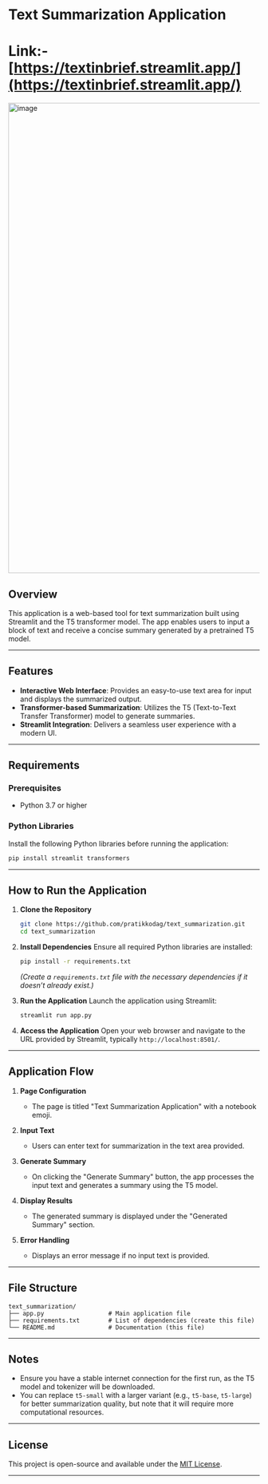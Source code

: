 # Text Summarization Application
# Link:-[https://textinbrief.streamlit.app/](https://textinbrief.streamlit.app/)
<img width="943" alt="image" src="https://github.com/user-attachments/assets/31b72f96-a36f-4a6d-9b97-f8b646b9466a" />

## Overview
This application is a web-based tool for text summarization built using Streamlit and the T5 transformer model. The app enables users to input a block of text and receive a concise summary generated by a pretrained T5 model.

---

## Features
- **Interactive Web Interface**: Provides an easy-to-use text area for input and displays the summarized output.
- **Transformer-based Summarization**: Utilizes the T5 (Text-to-Text Transfer Transformer) model to generate summaries.
- **Streamlit Integration**: Delivers a seamless user experience with a modern UI.

---

## Requirements

### Prerequisites
- Python 3.7 or higher

### Python Libraries
Install the following Python libraries before running the application:
```bash
pip install streamlit transformers
```

---

## How to Run the Application

1. **Clone the Repository**
   ```bash
   git clone https://github.com/pratikkodag/text_summarization.git
   cd text_summarization
   ```

2. **Install Dependencies**
   Ensure all required Python libraries are installed:
   ```bash
   pip install -r requirements.txt
   ```
   *(Create a `requirements.txt` file with the necessary dependencies if it doesn’t already exist.)*

3. **Run the Application**
   Launch the application using Streamlit:
   ```bash
   streamlit run app.py
   ```

4. **Access the Application**
   Open your web browser and navigate to the URL provided by Streamlit, typically `http://localhost:8501/`.

---

## Application Flow

1. **Page Configuration**
   - The page is titled "Text Summarization Application" with a notebook emoji.

2. **Input Text**
   - Users can enter text for summarization in the text area provided.

3. **Generate Summary**
   - On clicking the "Generate Summary" button, the app processes the input text and generates a summary using the T5 model.

4. **Display Results**
   - The generated summary is displayed under the "Generated Summary" section.

5. **Error Handling**
   - Displays an error message if no input text is provided.

---

## File Structure
```
text_summarization/
├── app.py                  # Main application file
├── requirements.txt        # List of dependencies (create this file)
└── README.md               # Documentation (this file)
```

---

## Notes
- Ensure you have a stable internet connection for the first run, as the T5 model and tokenizer will be downloaded.
- You can replace `t5-small` with a larger variant (e.g., `t5-base`, `t5-large`) for better summarization quality, but note that it will require more computational resources.

---

## License
This project is open-source and available under the [MIT License](LICENSE).

---



